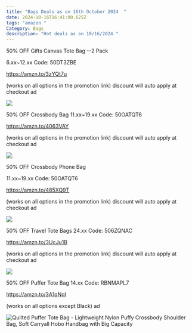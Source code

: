 ```yaml
---
title: "Bags Deals as on 16th October 2024  "
date: 2024-10-16T16:41:00.625Z
tags: "amazon "
Category: Bags
description: "Hot deals as on 10/16/2024 "
---
```

50% OFF Gifts Canvas Tote Bag --2 Pack
 

6.xx~12.xx  Code: 50DT3ZBE


https://amzn.to/3zYQt7u
 

(works on all options in the promotion link)
discount will auto apply at checkout 
ad 

<!--StartFragment-->

![](https://m.media-amazon.com/images/I/41YaxJpxi0L._SR400,400_.jpg)

<!--EndFragment-->

50% OFF Crossbody Bag
 11.xx~19.xx  Code: 50OATQT6 


https://amzn.to/4063VAY


(works on all options in the promotion link)
discount will auto apply at checkout 
ad  

<!--StartFragment-->

![](https://m.media-amazon.com/images/I/412nIc4vvvL._SR400,400_.jpg)

<!--EndFragment-->



50% OFF Crossbody Phone Bag
 

11.xx~19.xx Code: 50OATQT6


https://amzn.to/485XQ9T


(works on all options in the promotion link)
discount will auto apply at checkout 
ad  

<!--StartFragment-->

![](https://m.media-amazon.com/images/I/41LfEtOHT7L._SR400,400_.jpg)

<!--EndFragment-->



50% OFF Travel Tote Bags
 24.xx  Code: 506ZQNAC


https://amzn.to/3UcJu1B
 

(works on all options in the promotion link)
discount will auto apply at checkout 
ad   

<!--StartFragment-->

![](https://m.media-amazon.com/images/I/71VNWqjo3TL.jpg)

<!--EndFragment-->



50% OFF Puffer Tote Bag
 14.xx    Code: RBNMAPL7 

https://amzn.to/3A1qNqI

(works on all options except Black)
ad <!--StartFragment-->

![Quilted Puffer Tote Bag - Lightweight Nylon Puffy Crossbody Shoulder Bag, Soft Carryall Hobo Handbag with Big Capacity](https://m.media-amazon.com/images/I/61YUqA+YClL._AC_SX679_.jpg)

<!--EndFragment-->